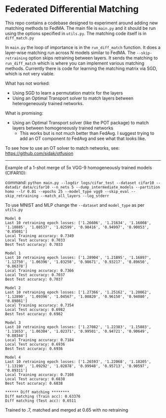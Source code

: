 # Federated Differential Matching

This repo contains a codebase designed to experiment around adding new matching methods to FedMA. The main file is `main.py` and it should be run using the options specified in `utils.py`. The matching code itself is in `diff_match.py`

In `main.py` the loop of importance is in the `run_diff_match` function. It does a layer-wise matching run across N models similar to FedMA. The `--skip-retraining` option skips retraining between layers. It sends the matching to `run_diff_match` which is where you can implement various matching methods. Currently there is code for learning the matching matrix via SGD, which is not very viable.

What has not worked:
- Using SGD to learn a permutation matrix for the layers
- Using an Optimal Transport solver to match layers between heterogeneously trained networks.

What is promising:

- Using an Optimal Transport solver (like the POT package) to match layers between homogeneously trained networks
    - This works but is not much better than FedAvg. I suggest trying to add an OT component _to_ FedAvg and see what that looks like.

To see how to use an OT solver to match networks, see: https://github.com/sidak/otfusion

-----

Example of a 1-shot merge of 5x VGG-9 homogeneously trained models (CIFAR10):

command: `python main.py --logdir logs/cifar_test --dataset cifar10 --datadir data/cifar10 --n_nets 5 --dump_intermediate_models --partition homo --lr 0.01 --epochs 25 --model_type vgg9 --skip_eval --skip_retraining --match_all_layers --log_stderr`

To use MNIST and MLP change the `--dataset` and `model_type` as per `utils.py`

```
Model 0
Last 10 retraining epoch losses: ['1.26606', '1.21634', '1.16008', '1.10885', '1.08537', '1.02599', '0.98416', '0.94997', '0.90053', '0.85081']
Local Training accuracy: 0.7349
Local Test accuracy: 0.7033
Best Test accuracy: 0.7033

Model 1
Last 10 retraining epoch losses: ['1.28904', '1.21895', '1.16897', '1.12750', '1.06396', '1.03258', '0.98671', '0.93217', '0.89650', '0.86378']
Local Training accuracy: 0.7366
Local Test accuracy: 0.7037
Best Test accuracy: 0.7037

Model 2
Last 10 retraining epoch losses: ['1.27366', '1.25162', '1.20062', '1.12890', '1.09396', '1.04567', '1.00820', '0.96150', '0.94080', '0.89861']
Local Training accuracy: 0.7354
Local Test accuracy: 0.6982
Best Test accuracy: 0.6982

Model 3
Last 10 retraining epoch losses: ['1.27082', '1.22383', '1.15883', '1.11653', '1.06384', '1.02371', '0.99501', '0.94721', '0.90649', '0.88344']
Local Training accuracy: 0.7184
Local Test accuracy: 0.6936
Best Test accuracy: 0.6936

Model 4
Last 10 retraining epoch losses: ['1.26593', '1.22068', '1.18205', '1.13190', '1.09292', '1.02878', '0.99948', '0.95713', '0.90597', '0.89311']
Local Training accuracy: 0.7108
Local Test accuracy: 0.6838
Best Test accuracy: 0.6838

****** Diff matching ******** 
Diff matching (Train acc): 0.63376
Diff matching (Test acc): 0.6511
```

Trained to .7, matched and merged at 0.65 with no retraining